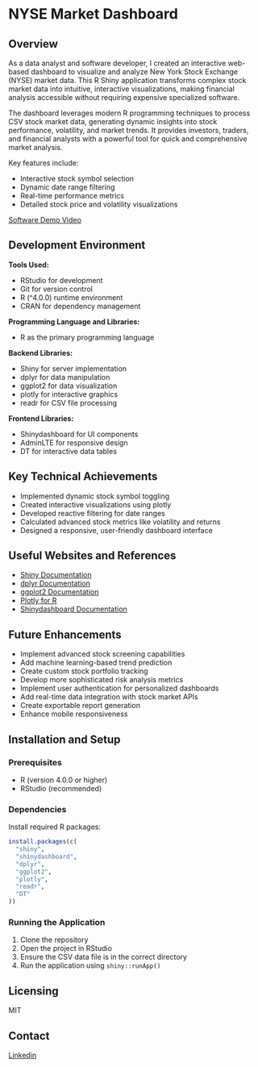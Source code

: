 # NYSE Market Dashboard

## Overview

As a data analyst and software developer, I created an interactive web-based dashboard to visualize and analyze New York Stock Exchange (NYSE) market data. This R Shiny application transforms complex stock market data into intuitive, interactive visualizations, making financial analysis accessible without requiring expensive specialized software.

The dashboard leverages modern R programming techniques to process CSV stock market data, generating dynamic insights into stock performance, volatility, and market trends. It provides investors, traders, and financial analysts with a powerful tool for quick and comprehensive market analysis.

Key features include:
- Interactive stock symbol selection
- Dynamic date range filtering
- Real-time performance metrics
- Detailed stock price and volatility visualizations

[Software Demo Video](https://youtu.be/wEeLom-5zVA)

## Development Environment

**Tools Used:**
- RStudio for development
- Git for version control
- R (^4.0.0) runtime environment
- CRAN for dependency management

**Programming Language and Libraries:**
- R as the primary programming language

**Backend Libraries:**
- Shiny for server implementation
- dplyr for data manipulation
- ggplot2 for data visualization
- plotly for interactive graphics
- readr for CSV file processing

**Frontend Libraries:**
- Shinydashboard for UI components
- AdminLTE for responsive design
- DT for interactive data tables

## Key Technical Achievements

- Implemented dynamic stock symbol toggling
- Created interactive visualizations using plotly
- Developed reactive filtering for date ranges
- Calculated advanced stock metrics like volatility and returns
- Designed a responsive, user-friendly dashboard interface

## Useful Websites and References

- [Shiny Documentation](https://shiny.rstudio.com/)
- [dplyr Documentation](https://dplyr.tidyverse.org/)
- [ggplot2 Documentation](https://ggplot2.tidyverse.org/)
- [Plotly for R](https://plotly.com/r/)
- [Shinydashboard Documentation](https://rstudio.github.io/shinydashboard/)

## Future Enhancements

- Implement advanced stock screening capabilities
- Add machine learning-based trend prediction
- Create custom stock portfolio tracking
- Develop more sophisticated risk analysis metrics
- Implement user authentication for personalized dashboards
- Add real-time data integration with stock market APIs
- Create exportable report generation
- Enhance mobile responsiveness

## Installation and Setup

### Prerequisites
- R (version 4.0.0 or higher)
- RStudio (recommended)

### Dependencies
Install required R packages:
```r
install.packages(c(
  "shiny", 
  "shinydashboard", 
  "dplyr", 
  "ggplot2", 
  "plotly", 
  "readr", 
  "DT"
))
```

### Running the Application
1. Clone the repository
2. Open the project in RStudio
3. Ensure the CSV data file is in the correct directory
4. Run the application using `shiny::runApp()`

## Licensing
MIT

## Contact
[Linkedin](https://www.linkedin.com/in/jennifer-c-gonzalez-p/)
